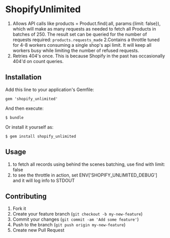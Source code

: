 # ShopifyUnlimited

1. Allows API calls like products = Product.find(:all, params:{limit: false}), which will make as many requests as needed to fetch all Products in batches of 250. The result set can be queried for the number of requests required: ```products.requests_made```
2.Contains a throttle tuned for 4-8 workers consuming a single shop's api limit. It will keep all workers busy while limiting the number of refused requests.
3. Retries 404's once. This is because Shopify in the past has occasionally 404'd on count queries.


## Installation

Add this line to your application's Gemfile:

    gem 'shopify_unlimited'

And then execute:

    $ bundle

Or install it yourself as:

    $ gem install shopify_unlimited


## Usage
1. to fetch all records using behind the scenes batching, use find with limit: false
2. to see the throttle in action, set ENV['SHOPIFY_UNLIMITED_DEBUG'] and it will log info to STDOUT

## Contributing

1. Fork it
2. Create your feature branch (`git checkout -b my-new-feature`)
3. Commit your changes (`git commit -am 'Add some feature'`)
4. Push to the branch (`git push origin my-new-feature`)
5. Create new Pull Request
